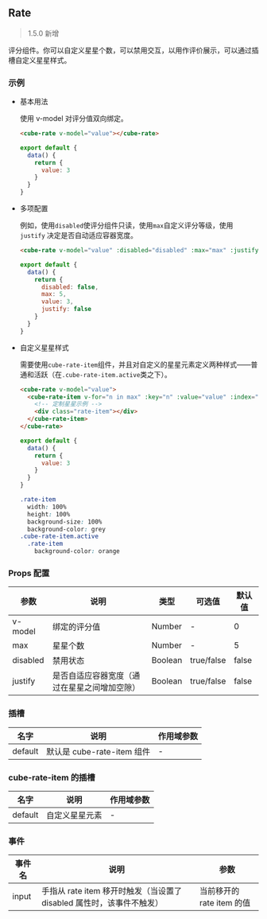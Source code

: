 ## Rate

> 1.5.0 新增

评分组件。你可以自定义星星个数，可以禁用交互，以用作评价展示，可以通过插槽自定义星星样式。

### 示例

- 基本用法

  使用 v-model 对评分值双向绑定。

  ```html
  <cube-rate v-model="value"></cube-rate>
  ```

  ```javascript
  export default {
    data() {
      return {
        value: 3
      }
    }
  }
  ```

- 多项配置

  例如，使用`disabled`使评分组件只读，使用`max`自定义评分等级，使用 `justify` 决定是否自动适应容器宽度。

  ```html
  <cube-rate v-model="value" :disabled="disabled" :max="max" :justify="justify"></cube-rate>
  ```

  ```javascript
  export default {
    data() {
      return {
        disabled: false,
        max: 5,
        value: 3,
        justify: false
      }
    }
  }
  ```

- 自定义星星样式

  需要使用`cube-rate-item`组件，并且对自定义的星星元素定义两种样式——普通和活跃（在`.cube-rate-item.active`类之下）。

  ```html
  <cube-rate v-model="value">
    <cube-rate-item v-for="n in max" :key="n" :value="value" :index="n">
      <!-- 定制星星示例 -->
      <div class="rate-item"></div>
    </cube-rate-item>
  </cube-rate>
  ```

  ```javascript
  export default {
    data() {
      return {
        value: 3
      }
    }
  }
  ```

  ```css
  .rate-item
    width: 100%
    height: 100%
    background-size: 100%
    background-color: grey
  .cube-rate-item.active
    .rate-item
      background-color: orange
  ```

### Props 配置

| 参数 | 说明 | 类型 | 可选值 | 默认值 |
| - | - | - | - | - |
| v-model | 绑定的评分值 | Number | - | 0 |
| max | 星星个数 | Number | - | 5 |
| disabled | 禁用状态 | Boolean | true/false | false |
| justify | 是否自适应容器宽度（通过在星星之间增加空隙） | Boolean | true/false | false |

### 插槽

| 名字 | 说明 | 作用域参数 |
| - | - | - |
| default | 默认是 cube-rate-item 组件 | - |

### cube-rate-item 的插槽

| 名字 | 说明 | 作用域参数 |
| - | - | - |
| default | 自定义星星元素 | - |

### 事件

| 事件名 | 说明 | 参数 |
| - | - | - |
| input | 手指从 rate item 移开时触发（当设置了 disabled 属性时，该事件不触发） | 当前移开的 rate item 的值 |
